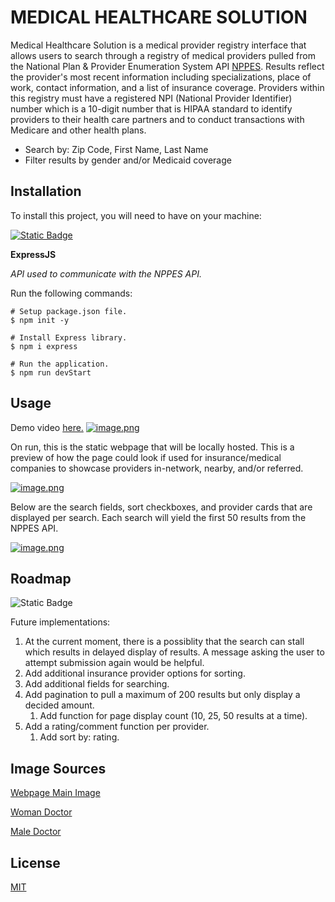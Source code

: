 # MEDICAL HEALTHCARE SOLUTION

Medical Healthcare Solution is a medical provider registry interface that allows users to search through a registry of medical providers pulled from the National Plan & Provider Enumeration System API [NPPES](https://npiregistry.cms.hhs.gov/api-page). Results reflect the provider's most recent information including specializations, place of work, contact information, and a list of insurance coverage. Providers within this registry must have a registered NPI (National Provider Identifier) number which is a 10-digit number that is HIPAA standard to identify providers to their health care partners and to conduct transactions with Medicare and other health plans.

- Search by: Zip Code, First Name, Last Name
- Filter results by gender and/or Medicaid coverage

## Installation
To install this project, you will need to have on your machine:

[![Static Badge](https://img.shields.io/badge/node.js-j?style=flat)](https://nodejs.org/en/learn/getting-started/how-to-install-nodejs)

**ExpressJS**

*API used to communicate with the NPPES API.*

Run the following commands:

```
# Setup package.json file.
$ npm init -y

# Install Express library.
$ npm i express

# Run the application.
$ npm run devStart
```

## Usage

Demo video [here.](https://youtu.be/MrvJ5q61cbs)
[![image.png](https://i.postimg.cc/XqNwzqhW/image.png)](https://postimg.cc/jw9wWxt3)

On run, this is the static webpage that will be locally hosted. This is a preview of how the page could look if used for insurance/medical companies to showcase providers in-network, nearby, and/or referred.

[![image.png](https://i.postimg.cc/kgnYhGS2/image.png)](https://postimg.cc/MvFYnWdw)

Below are the search fields, sort checkboxes, and provider cards that are displayed per search. Each search will yield the first 50 results from the NPPES API.

[![image.png](https://i.postimg.cc/HnrdM3YC/image.png)](https://postimg.cc/T5vzMV5k)

## Roadmap

![Static Badge](https://img.shields.io/badge/02%2F07%2F24-blue)

Future implementations:

1. At the current moment, there is a possiblity that the search can stall which results in delayed display of results. A message asking the user to attempt submission again would be helpful.
2. Add additional insurance provider options for sorting.
3. Add additional fields for searching.
4. Add pagination to pull a maximum of 200 results but only display a decided amount.
    1. Add function for page display count (10, 25, 50 results at a time).
5. Add a rating/comment function per provider.
    1. Add sort by: rating.

## Image Sources
[Webpage Main Image](https://www.intelligentcio.com/north-america/2020/07/21/norton-healthcare-achieves-hipaa-compliance-and-scales-telehealth-offerings-with-beyondtrust-2/)

[Woman Doctor](https://www.rawpixel.com/image/13188551/png-healthcare-doctor-female-adult-generated-image-rawpixel)

[Male Doctor](https://www.rawpixel.com/image/13188686/png-healthcare-doctor-glasses-adult-generated-image-rawpixel)

## License

[MIT](https://choosealicense.com/licenses/mit/)
